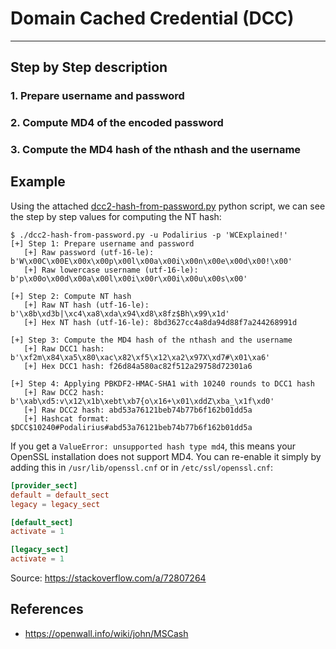 # Domain Cached Credential (DCC)


---

## Step by Step description

### 1. Prepare username and password



### 2. Compute MD4 of the encoded password



### 3. Compute the MD4 hash of the nthash and the username



## Example

Using the attached [dcc2-hash-from-password.py](./dcc2-hash-from-password.py) python script, we can see the step by step values for computing the NT hash:

```
$ ./dcc2-hash-from-password.py -u Podalirius -p 'WCExplained!'
[+] Step 1: Prepare username and password
   [+] Raw password (utf-16-le): b'W\x00C\x00E\x00x\x00p\x00l\x00a\x00i\x00n\x00e\x00d\x00!\x00'
   [+] Raw lowercase username (utf-16-le): b'p\x00o\x00d\x00a\x00l\x00i\x00r\x00i\x00u\x00s\x00'

[+] Step 2: Compute NT hash
   [+] Raw NT hash (utf-16-le): b'\x8b\xd3b|\xc4\xa8\xda\x94\xd8\x8fz$Bh\x99\x1d'
   [+] Hex NT hash (utf-16-le): 8bd3627cc4a8da94d88f7a244268991d

[+] Step 3: Compute the MD4 hash of the nthash and the username
   [+] Raw DCC1 hash: b'\xf2m\x84\xa5\x80\xac\x82\xf5\x12\xa2\x97X\xd7#\x01\xa6'
   [+] Hex DCC1 hash: f26d84a580ac82f512a29758d72301a6

[+] Step 4: Applying PBKDF2-HMAC-SHA1 with 10240 rounds to DCC1 hash
   [+] Raw DCC2 hash: b'\xab\xd5:v\x12\x1b\xebt\xb7{o\x16+\x01\xddZ\xba_\x1f\xd0'
   [+] Raw DCC2 hash: abd53a76121beb74b77b6f162b01dd5a
   [+] Hashcat format: $DCC$10240#Podalirius#abd53a76121beb74b77b6f162b01dd5a
```

If you get a `ValueError: unsupported hash type md4`, this means your OpenSSL installation does not support MD4. You can re-enable it simply by adding this in `/usr/lib/openssl.cnf` or in `/etc/ssl/openssl.cnf`:

```conf
[provider_sect]
default = default_sect
legacy = legacy_sect

[default_sect]
activate = 1

[legacy_sect]
activate = 1
```

Source: https://stackoverflow.com/a/72807264

## References
 - https://openwall.info/wiki/john/MSCash

